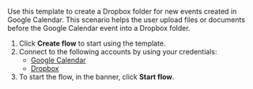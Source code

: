 Use this template to create a Dropbox folder for new events created in Google Calendar. This scenario helps the user upload files or documents before the Google Calendar event into a Dropbox folder.

1. Click **Create flow** to start using the template.
2. Connect to the following accounts by using your credentials:
   - [Google Calendar](https://www.ibm.com/docs/en/app-connect/containers_cd?topic=apps-google-calendar)
   - [Dropbox](https://www.ibm.com/docs/en/app-connect/containers_cd?topic=apps-dropbox)
3. To start the flow, in the banner, click **Start flow**.